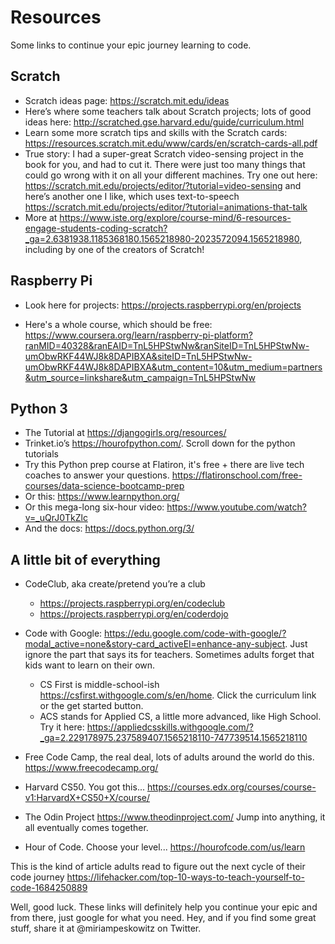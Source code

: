 # Resources
Some links to continue your epic journey learning to code.


## Scratch 
 * Scratch ideas page: https://scratch.mit.edu/ideas
 * Here’s where some teachers talk about Scratch projects; lots of good ideas here: 
http://scratched.gse.harvard.edu/guide/curriculum.html
 * Learn some more scratch tips and skills with the Scratch cards: https://resources.scratch.mit.edu/www/cards/en/scratch-cards-all.pdf
 * True story: I had a super-great Scratch video-sensing project in the book for you, and had to cut it. There were just too many things that could go wrong with it on all your different machines. Try one out here: https://scratch.mit.edu/projects/editor/?tutorial=video-sensing and here’s another one I like, which uses text-to-speech https://scratch.mit.edu/projects/editor/?tutorial=animations-that-talk
 * More at https://www.iste.org/explore/course-mind/6-resources-engage-students-coding-scratch?_ga=2.6381938.1185368180.1565218980-2023572094.1565218980,
including by one of the creators of Scratch!

## Raspberry Pi 
  * Look here for projects: https://projects.raspberrypi.org/en/projects

  * Here's a whole course, which should be free:  https://www.coursera.org/learn/raspberry-pi-platform?ranMID=40328&ranEAID=TnL5HPStwNw&ranSiteID=TnL5HPStwNw-umObwRKF44WJ8k8DAPIBXA&siteID=TnL5HPStwNw-umObwRKF44WJ8k8DAPIBXA&utm_content=10&utm_medium=partners&utm_source=linkshare&utm_campaign=TnL5HPStwNw

## Python 3
  * The Tutorial at https://djangogirls.org/resources/
   * Trinket.io’s https://hourofpython.com/. Scroll down for the python tutorials
  * Try this Python prep course at Flatiron, it's free + there are live tech coaches to answer your questions. https://flatironschool.com/free-courses/data-science-bootcamp-prep
  * Or this: https://www.learnpython.org/
  * Or this mega-long six-hour video: https://www.youtube.com/watch?v=_uQrJ0TkZlc
  * And the docs: https://docs.python.org/3/


## A little bit of everything 
  * CodeClub, aka create/pretend you’re a club
     * https://projects.raspberrypi.org/en/codeclub
     * https://projects.raspberrypi.org/en/coderdojo

  * Code with Google: https://edu.google.com/code-with-google/?modal_active=none&story-card_activeEl=enhance-any-subject. Just ignore the part that says its for teachers. Sometimes adults forget that kids want to learn on their own.
    * CS First is middle-school-ish https://csfirst.withgoogle.com/s/en/home. Click the curriculum link or the get started button.
    * ACS stands for Applied CS, a little more advanced, like High School. Try it here: https://appliedcsskills.withgoogle.com/?_ga=2.229178975.237589407.1565218110-747739514.1565218110
  * Free Code Camp, the real deal, lots of adults around the world do this. 
https://www.freecodecamp.org/
  * Harvard CS50. You got this... https://courses.edx.org/courses/course-v1:HarvardX+CS50+X/course/
  * The Odin Project https://www.theodinproject.com/ Jump into anything, it all eventually comes together. 
  * Hour of Code.  Choose your level... https://hourofcode.com/us/learn
  
This is the kind of article adults read to figure out the next cycle of their code journey https://lifehacker.com/top-10-ways-to-teach-yourself-to-code-1684250889 


Well, good luck. These links will definitely help you continue your epic and from there, just google for what you need. Hey, and if you find some great stuff, share it at @miriampeskowitz on Twitter. 
